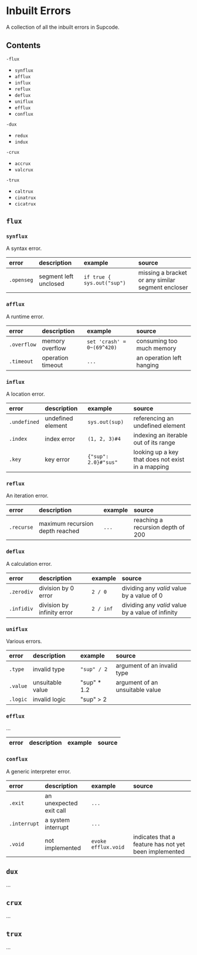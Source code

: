 # Inbuilt Errors

A collection of all the inbuilt errors in Supcode.

## Contents

`-flux`
- `synflux`
- `afflux`
- `influx`
- `reflux`
- `deflux`
- `uniflux`
- `efflux`
- `conflux`

`-dux`
- `redux`
- `indux`

`-crux`
- `accrux`
- `valcrux`

`-trux`
- `caltrux`
- `cinatrux`
- `cicatrux`

## `flux`

### `synflux`

A syntax error.

| error | description | example | source |
| :---- | :---------- | :------ | :----- |
| `.openseg` | segment left unclosed | `if true { sys.out("sup")` | missing a bracket or any similar segment encloser | 

### `afflux`

A runtime error.

| error | description | example | source |
| :---- | :---------- | :------ | :----- |
| `.overflow` | memory overflow | `set 'crash' = 0~(69^420)` | consuming too much memory |
| `.timeout` | operation timeout | `...` | an operation left hanging |

### `influx`

A location error.

| error | description | example | source |
| :---- | :---------- | :------ | :----- |
| `.undefined` | undefined element | `sys.out(sup)` | referencing an undefined element
| `.index` | index error | `(1, 2, 3)#4` | indexing an iterable out of its range |
| `.key` | key error | `{"sup": 2.0}#"sus"` | looking up a key that does not exist in a mapping |

### `reflux`

An iteration error.

| error | description | example | source |
| :---- | :---------- | :------ | :----- |
| `.recurse` | maximum recursion depth reached | `...` | reaching a recursion depth of 200 |

### `deflux`

A calculation error.

| error | description | example | source |
| :---- | :---------- | :------ | :----- |
| `.zerodiv` | division by 0 error | `2 / 0` | dividing any *valid* value by a value of 0 |
| `.infidiv` | division by infinity error | `2 / inf` | dividing any *valid* value by a value of infinity |

### `uniflux`

Various errors.

| error | description | example | source |
| :---- | :---------- | :------ | :----- |
| `.type` | invalid type | `"sup" / 2` | argument of an invalid type |
| `.value` | unsuitable value | "sup" * 1.2 | argument of an unsuitable value |
| `.logic` | invalid logic | "sup" > 2 | |

### `efflux`

...

| error | description | example | source |
| :---- | :---------- | :------ | :----- |


### `conflux`

A generic interpreter error.

| error | description | example | source |
| :---- | :---------- | :------ | :----- |
| `.exit` | an unexpected exit call | `...` | |
| `.interrupt` | a system interrupt | `...` | |
| `.void` | not implemented | `evoke efflux.void` | indicates that a feature has not yet been implemented |

## `dux`

...

## `crux`

...

## `trux`

...
